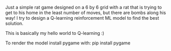Just a simple rat game designed on a 6 by 6 grid with a rat that is trying to get to his home in the least number of moves, 
but there are bombs along his way! I try to design a Q-learning reinforcement ML model to find the best solution. 

This is basically my hello world to Q-learning :)

To render the model install pygame with:
pip install pygame
